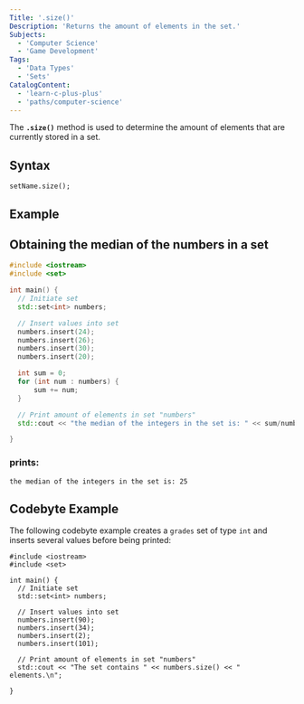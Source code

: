 ```yaml
---
Title: '.size()'
Description: 'Returns the amount of elements in the set.'
Subjects:
  - 'Computer Science'
  - 'Game Development'
Tags:
  - 'Data Types'
  - 'Sets'
CatalogContent:
  - 'learn-c-plus-plus'
  - 'paths/computer-science'
---
```


The **`.size()`** method is used to determine the amount of elements that are currently stored in a set.

## Syntax

```pseudo
setName.size();
```

## Example

## Obtaining the median of the numbers in a set

```cpp
#include <iostream>
#include <set>

int main() {
  // Initiate set
  std::set<int> numbers;

  // Insert values into set
  numbers.insert(24);
  numbers.insert(26);
  numbers.insert(30);
  numbers.insert(20);

  int sum = 0;
  for (int num : numbers) {
      sum += num;
  }

  // Print amount of elements in set "numbers"
  std::cout << "the median of the integers in the set is: " << sum/numbers.size() << "\n";

}

```

### prints: 
```shell
the median of the integers in the set is: 25
```

## Codebyte Example

The following codebyte example creates a `grades` set of type `int` and inserts several values before being printed:

```codebyte/cpp
#include <iostream>
#include <set>

int main() {
  // Initiate set
  std::set<int> numbers;

  // Insert values into set
  numbers.insert(90);
  numbers.insert(34);
  numbers.insert(2);
  numbers.insert(101);

  // Print amount of elements in set "numbers"
  std::cout << "The set contains " << numbers.size() << " elements.\n";

}
```
